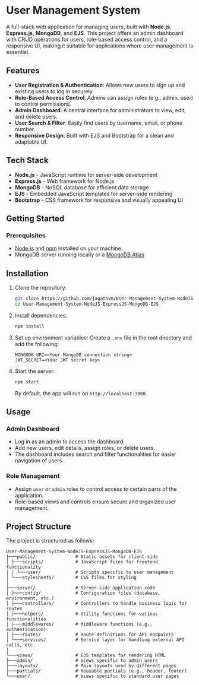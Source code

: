 # User Management System

A full-stack web application for managing users, built with **Node.js**, **Express.js**, **MongoDB**, and **EJS**. This project offers an admin dashboard with CRUD operations for users, role-based access control, and a responsive UI, making it suitable for applications where user management is essential.

## Features

- **User Registration & Authentication**: Allows new users to sign up and existing users to log in securely.
- **Role-Based Access Control**: Admins can assign roles (e.g., admin, user) to control permissions.
- **Admin Dashboard**: A central interface for administrators to view, edit, and delete users.
- **User Search & Filter**: Easily find users by username, email, or phone number.
- **Responsive Design**: Built with EJS and Bootstrap for a clean and adaptable UI.

## Tech Stack

- **Node.js** - JavaScript runtime for server-side development
- **Express.js** - Web framework for Node.js
- **MongoDB** - NoSQL database for efficient data storage
- **EJS** - Embedded JavaScript templates for server-side rendering
- **Bootstrap** - CSS framework for responsive and visually appealing UI

## Getting Started

### Prerequisites

- [Node.js](https://nodejs.org/) and [npm](https://npmjs.com/) installed on your machine.
- MongoDB server running locally or a [MongoDB Atlas](https://www.mongodb.com/cloud/atlas)

## Installation

1. Clone the repository:

   ```bash
   git clone https://github.com/jagathvm/User-Management-System-NodeJS-ExpressJS-MongoDB-EJS.git
   cd User-Management-System-NodeJS-ExpressJS-MongoDB-EJS
   ```

2. Install dependencies:

   ```bash
   npm install
   ```

3. Set up environment variables:
   Create a `.env` file in the root directory and add the following:

   ```plaintext
   MONGODB_URI=<Your MongoDB connection string>
   JWT_SECRET=<Your JWT secret key>
   ```

4. Start the server:
   ```bash
   npm start
   ```
   By default, the app will run on `http://localhost:3000`.

## Usage

### Admin Dashboard

- Log in as an admin to access the dashboard.
- Add new users, edit details, assign roles, or delete users.
- The dashboard includes search and filter functionalities for easier navigation of users.

### Role Management

- Assign `user` or `admin` roles to control access to certain parts of the application.
- Role-based views and controls ensure secure and organized user management.

## Project Structure

The project is structured as follows:

```plaintext
User-Management-System-NodeJS-ExpressJS-MongoDB-EJS
├───public/               # Static assets for client-side
│ ├───scripts/            # JavaScript files for frontend functionality
│ │ └───user/             # Scripts specific to user management
│ └───stylesheets/        # CSS files for styling
│
├───server/               # Server-side application code
│ ├───config/             # Configuration files (database, environment, etc.)
│ ├───controllers/        # Controllers to handle business logic for routes
│ ├───helpers/            # Utility functions for various functionalities
│ ├───middlewares/        # Middleware functions (e.g., authentication)
│ ├───routes/             # Route definitions for API endpoints
│ └───services/           # Service layer for handling external API calls, etc.
│
└───views/                # EJS templates for rendering HTML
├───admin/                # Views specific to admin users
├───layouts/              # Main layouts used by different pages
├───partials/             # Reusable partials (e.g., header, footer)
└───user/                 # Views specific to standard user pages
```
